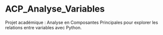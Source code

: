 # ACP_Analyse_Variables
Projet académique : Analyse en Composantes Principales pour explorer les relations entre variables avec Python.
